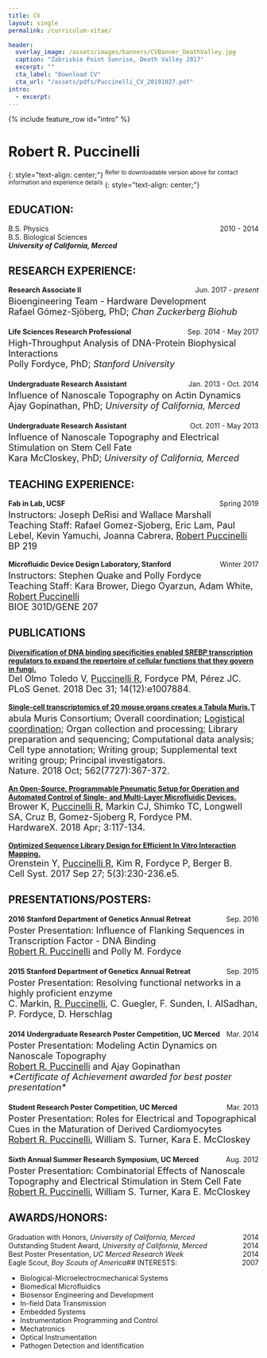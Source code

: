 ```yaml
---
title: CV
layout: single
permalink: /curriculum-vitae/

header:
  overlay_image: /assets/images/banners/CVBanner_DeathValley.jpg
  caption: "Zabriskie Point Sunrise, Death Valley 2017"  
  excerpt: ""
  cta_label: "Download CV"
  cta_url: "/assets/pdfs/Puccinelli_CV_20191027.pdf"
intro:
  - excerpt:
---
```

{% include feature_row id="intro" %}

# Robert R. Puccinelli
{: style="text-align: center;"}
<sup>Refer to downloadable version above for contact information and experience details</sup>
{: style="text-align: center;"}

## EDUCATION:
<div id="expand-box">
<div id="expand-box-header">
  <span style="float: left;">B.S. Physics</span>
  <span style="float: right;">2010 - 2014</span>
  <br>
  <span style="float: left;">B.S. Biological Sciences</span>
  <br>
  <b><i>University of California, Merced</i></b>
</div>
<div id="expand_box_sub_header"></div>
</div>

## RESEARCH EXPERIENCE:

<div id="expand-box">
<div id="expand-box-header">
  <span style="float: left;"><b>Research Associate II</b></span>
  <span style="float: right;">Jun. 2017 - <i>present</i></span>
  <font size = "4">
  <br>
  Bioengineering Team - Hardware Development
  <br>
  Rafael Gómez-Sjöberg, PhD; <i>Chan Zuckerberg Biohub</i><br><br>
  </font>
</div>
<div id="expand_box_sub_header"></div>
</div>

<div id="expand-box">
<div id="expand-box-header">
  <span style="float: left;"><b>Life Sciences Research Professional</b></span>
  <span style="float: right;">Sep. 2014 - May 2017</span>
  <font size = "4">
  <br>
  High-Throughput Analysis of DNA-Protein Biophysical Interactions
  <br>
  Polly Fordyce, PhD; <i>Stanford University</i><br><br>
  </font>
</div>
<div id="expand_box_sub_header"></div>
</div>

<div id="expand-box">
<div id="expand-box-header">
  <span style="float: left;"><b>Undergraduate Research Assistant</b></span>
  <span style="float: right;">Jan. 2013 - Oct. 2014</span>
  <font size = "4">
  <br>
  Influence of Nanoscale Topography on Actin Dynamics
  <br>
  Ajay Gopinathan, PhD; <i>University of California, Merced</i><br><br>
  </font>
</div>
<div id="expand_box_sub_header"></div>
</div>

<div id="expand-box">
<div id="expand-box-header">
  <span style="float: left;"><b>Undergraduate Research Assistant</b></span>
  <span style="float: right;">Oct. 2011 - May 2013</span>
  <font size = "4">
  <br>
  Influence of Nanoscale Topography and Electrical Stimulation on Stem Cell Fate
  <br>
  Kara McCloskey, PhD; <i>University of California, Merced</i>
  </font>
</div>
<div id="expand_box_sub_header"></div>
</div>

## TEACHING EXPERIENCE:
<div id="expand-box">
<div id="expand-box-header">
  <span style="float: left;"><b>Fab in Lab, UCSF</b></span>
  <span style="float: right;">Spring 2019</span>
  <font size = "4">
  <br>
  Instructors: Joseph DeRisi and Wallace Marshall
  <br>
  Teaching Staff: Rafael Gomez-Sjoberg, Eric Lam, Paul Lebel, Kevin Yamuchi, Joanna Cabrera, <u>Robert Puccinelli</u>
  <br>
  BP 219
  </font>
</div>
</div>
<br>
<div id="expand-box">
<div id="expand-box-header">
  <span style="float: left;"><b>Microfluidic Device Design Laboratory, Stanford</b></span>
  <span style="float: right;">Winter 2017</span>
  <font size = "4">
  <br>
  Instructors: Stephen Quake and Polly Fordyce
  <br>
  Teaching Staff: Kara Brower, Diego Oyarzun, Adam White, <u>Robert Puccinelli</u>
  <br>
  BIOE 301D/GENE 207
  </font>
</div>
</div>

## PUBLICATIONS

<div id="expand-box">
<div id="expand-box-header">
  <span style="float: left;"><a href="/assets/pdfs/publications/Puccinelli_Publication_DiversificationofDNABindingSpecificitiesEnableRegulatorsToExpandCellularFunctions.pdf"><b>Diversification of DNA binding specificities enabled SREBP transcription regulators to expand the repertoire of cellular functions that they govern in fungi.</b></a></span>
  <font size = "4">
  Del Olmo Toledo V, <u>Puccinelli R</u>, Fordyce PM, Pérez JC.<br>
  PLoS Genet. 2018 Dec 31; 14(12):e1007884.
  </font>
</div>
</div>
<br>

<div id="expand-box">
<div id="expand-box-header">
  <span style="float: left;"><a href="/assets/pdfs/publications/Puccinelli_Publication_Single-cellTranscriptomicsof20MouseOrgans.pdf"><b>Single-cell transcriptomics of 20 mouse organs creates a Tabula Muris.</b></a></span>
  <font size = "4">
  Tabula Muris Consortium; Overall coordination; <u>Logistical coordination</u>; Organ collection and processing; Library preparation and sequencing; Computational data analysis; Cell type annotation; Writing group; Supplemental text writing group; Principal investigators.<br>
  Nature. 2018 Oct; 562(7727):367-372.
  </font>
</div>
</div>
<br>

<div id="expand-box">
<div id="expand-box-header">
  <span style="float: left;"><a href="/assets/pdfs/publications/Puccinelli_Publication_OpenSourceProgrammablePneumaticSetupforAutomatedMicrofluidicDevices.pdf"><b>An Open-Source, Programmable Pneumatic Setup for Operation and Automated Control of Single- and Multi-Layer Microfluidic Devices.</b></a></span>
  <font size = "4">
  Brower K, <u>Puccinelli R</u>, Markin CJ, Shimko TC, Longwell SA, Cruz B, Gomez-Sjoberg R, Fordyce PM. <br>
  HardwareX. 2018 Apr; 3:117-134.
  </font>
</div>
</div>
<br>

<div id="expand-box">
<div id="expand-box-header">
  <span style="float: left;"><a href="/assets/pdfs/publications/Puccinelli_Publication_OptimizedSequenceLibraryDesignforEfficientInVitroInteractionMapping.pdf"><b>Optimized Sequence Library Design for Efficient In Vitro Interaction Mapping.</b></a></span>
  <font size = "4">
  Orenstein Y, <u>Puccinelli R</u>, Kim R, Fordyce P, Berger B. <br>
  Cell Syst. 2017 Sep 27; 5(3):230-236.e5.
  </font>
</div>
</div>

## PRESENTATIONS/POSTERS:

<div id="expand-box">
<div id="expand-box-header">
  <span style="float: left;"><b>2016 Stanford Department of Genetics Annual Retreat</b></span>
  <span style="float: right;">Sep. 2016</span>
  <font size = "4">
  <br>
  Poster Presentation: Influence of Flanking Sequences in Transcription Factor -
DNA Binding
  <br>
  <u>Robert R. Puccinelli</u> and Polly M. Fordyce <br><br>
  </font>
</div>
</div>

<div id="expand-box">
<div id="expand-box-header">
  <span style="float: left;"><b>2015 Stanford Department of Genetics Annual Retreat</b></span>
  <span style="float: right;">Sep. 2015</span>
  <font size = "4">
  <br>
  Poster Presentation: Resolving functional networks in a highly proficient enzyme
  <br>
  C. Markin, <u>R. Puccinelli</u>, C. Guegler, F. Sunden, I. AlSadhan, P. Fordyce, D. Herschlag<br><br>
  </font>
</div>
</div>

<div id="expand-box">
<div id="expand-box-header">
  <span style="float: left;"><b>2014 Undergraduate Research Poster Competition, UC Merced</b></span>
  <span style="float: right;">Mar. 2014</span>
  <font size = "4">
  <br>
  Poster Presentation: Modeling Actin Dynamics on Nanoscale Topography
  <br>
  <u>Robert R. Puccinelli</u> and Ajay Gopinathan
  <br>
  <i>*Certificate of Achievement awarded for best poster presentation*</i><br><br>
  </font>
</div>
</div>

<div id="expand-box">
<div id="expand-box-header">
  <span style="float: left;"><b>Student Research Poster Competition, UC Merced</b></span>
  <span style="float: right;">Mar. 2013</span>
  <font size = "4">
  <br>
  Poster Presentation: Roles for Electrical and Topographical Cues in the Maturation
of Derived Cardiomyocytes
  <br>
  <u>Robert R. Puccinelli</u>, William S. Turner, Kara E. McCloskey<br><br>
  </font>
</div>
</div>

<div id="expand-box">
<div id="expand-box-header">
  <span style="float: left;"><b>Sixth Annual Summer Research Symposium, UC Merced</b></span>
  <span style="float: right;">Aug. 2012</span>
  <font size = "4">
  <br>
  Poster Presentation: Combinatorial Effects of Nanoscale Topography and Electrical
  Stimulation in Stem Cell Fate
  <br>
  <u>Robert R. Puccinelli</u>, William S. Turner, Kara E. McCloskey
  </font>
</div>
</div>

## AWARDS/HONORS:

<div id="expand-box">
<div id="expand-box-header">
  <span style="float: left;">Graduation with Honors, <i> University of California, Merced</i></span>
  <span style="float: right;">2014</span>
</div>
</div>
<div id="expand-box">
<div id="expand-box-header">
  <span style="float: left;">Outstanding Student Award, <i> University of California, Merced</i></span>
  <span style="float: right;">2014</span>
</div>
</div>
<div id="expand-box">
<div id="expand-box-header">
  <span style="float: left;">Best Poster Presentation, <i> UC Merced Research Week</i></span>
  <span style="float: right;">2014</span>
</div>
</div>
<div id="expand-box">
<div id="expand-box-header">
  <span style="float: left;">Eagle Scout, <i>Boy Scouts of America</i></span>
  <span style="float: right;">2007</span>
</div>
</div>
<br>
<br>
<br>
## INTERESTS:

* Biological-Microelectrocmechanical Systems
* Biomedical Microfluidics
* Biosensor Engineering and Development
* In-field Data Transmission
* Embedded Systems
* Instrumentation Programming and Control
* Mechatronics
* Optical Instrumentation
* Pathogen Detection and Identification
